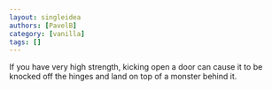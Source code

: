 ```yaml
---
layout: singleidea
authors: [PavelB]
category: [vanilla]
tags: []
---
```

If you have very high strength, kicking open a door can cause it to be knocked off the hinges and land on top of a monster behind it.
